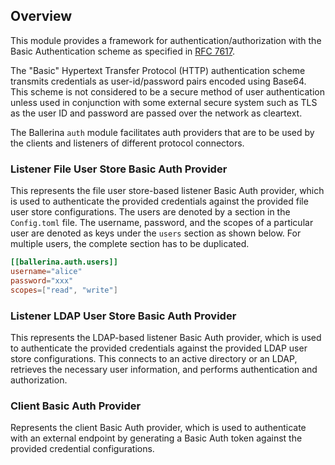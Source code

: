 ## Overview

This module provides a framework for authentication/authorization with the Basic Authentication scheme as specified in [RFC 7617](https://datatracker.ietf.org/doc/html/rfc7617).

The "Basic" Hypertext Transfer Protocol (HTTP) authentication scheme transmits credentials as user-id/password pairs encoded using Base64. This scheme is not considered to be a secure method of user authentication unless used in conjunction with some external secure system such as TLS as the user ID and password are passed over the network as cleartext.

The Ballerina `auth` module facilitates auth providers that are to be used by the clients and listeners of different protocol connectors.

### Listener File User Store Basic Auth Provider

This represents the file user store-based listener Basic Auth provider, which is used to authenticate the provided credentials against the provided file user store configurations. The users are denoted by a section in the `Config.toml` file. The username, password, and the scopes of a particular user are denoted as keys under the `users` section as shown below. For multiple users, the complete section has to be duplicated.

```toml
[[ballerina.auth.users]]
username="alice"
password="xxx"
scopes=["read", "write"]
```

### Listener LDAP User Store Basic Auth Provider

This represents the LDAP-based listener Basic Auth provider, which is used to authenticate the provided credentials against the provided LDAP user store configurations. This connects to an active directory or an LDAP, retrieves the necessary user information, and performs authentication and authorization.

### Client Basic Auth Provider

Represents the client Basic Auth provider, which is used to authenticate with an external endpoint by generating a Basic Auth token against the provided credential configurations.
